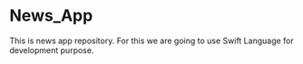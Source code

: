 # News_App
This is news app repository. For this we are going to use Swift Language for development purpose.
